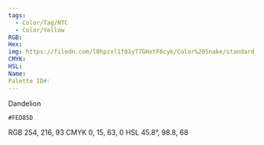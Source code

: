 ```yaml
---
tags:
  - Color/Tag/NTC
  - Color/Yellow
RGB: 
Hex: 
img: https://filedn.com/l0hpzxl1f01yT7GHxtF8cyk/Color%20Snake/standard_csv_to_svg/%23/FED85D.svg
CMYK: 
HSL: 
Name: 
Palette ID#:
---
```

Dandelion
```palette
#FED85D
```
RGB 254, 216, 93
CMYK	0, 15, 63, 0
HSL	45.8°, 98.8, 68